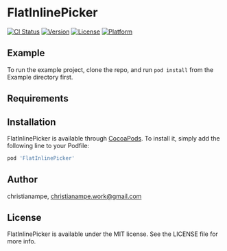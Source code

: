 # FlatInlinePicker

[![CI Status](https://img.shields.io/travis/christianampe/FlatInlinePicker.svg?style=flat)](https://travis-ci.org/christianampe/FlatInlinePicker)
[![Version](https://img.shields.io/cocoapods/v/FlatInlinePicker.svg?style=flat)](https://cocoapods.org/pods/FlatInlinePicker)
[![License](https://img.shields.io/cocoapods/l/FlatInlinePicker.svg?style=flat)](https://cocoapods.org/pods/FlatInlinePicker)
[![Platform](https://img.shields.io/cocoapods/p/FlatInlinePicker.svg?style=flat)](https://cocoapods.org/pods/FlatInlinePicker)

## Example

To run the example project, clone the repo, and run `pod install` from the Example directory first.

## Requirements

## Installation

FlatInlinePicker is available through [CocoaPods](https://cocoapods.org). To install
it, simply add the following line to your Podfile:

```ruby
pod 'FlatInlinePicker'
```

## Author

christianampe, christianampe.work@gmail.com

## License

FlatInlinePicker is available under the MIT license. See the LICENSE file for more info.
